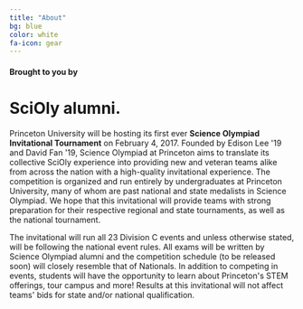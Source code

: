 ```yaml
---
title: "About"
bg: blue
color: white
fa-icon: gear
---
```


#### Brought to you by

# SciOly alumni.

Princeton University will be hosting its first ever **Science Olympiad Invitational Tournament** on February 4, 2017. Founded by Edison Lee '19 and David Fan '19, Science Olympiad at Princeton aims to translate its collective SciOly experience into providing new and veteran teams alike from across the nation with a high-quality invitational experience. The competition is organized and run entirely by undergraduates at Princeton University, many of whom are past national and state medalists in Science Olympiad. We hope that this invitational will provide teams with strong preparation for their respective regional and state tournaments, as well as the national tournament.

The invitational will run all 23 Division C events and unless otherwise stated, will be following the national event rules. All exams will be written by Science Olympiad alumni and the competition schedule (to be released soon) will closely resemble that of Nationals. In addition to competing in events, students will have the opportunity to learn about Princeton's STEM offerings, tour campus and more! Results at this invitational will not affect teams' bids for state and/or national qualification.
